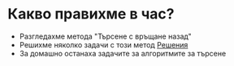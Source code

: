 # Какво правихме в час?
- Разгледахме метода "Търсене с връщане назад"
- Решихме няколко задачи с този метод [Решения](https://github.com/DimitarSht/Informatics_10B_2024_2025/tree/main/Group_01/Grade_10/Term_01/Week_09_Backtracking_13_11_2024/Solutions)
- За домашно останаха задачите за алгоритмите за търсене